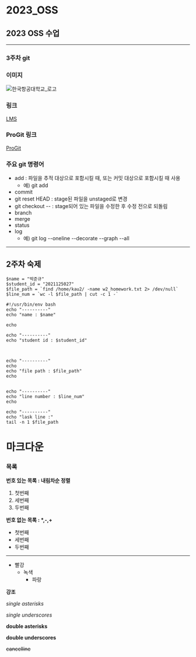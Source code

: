 # 2023_OSS

## 2023 OSS 수업

---

### 3주차 git

### 이미지

![한국항공대학교_로고](/Users/park/Desktop/한국항공대학교_로고.png)

### 링크
[LMS](https://lms.kau.ac.kr/)

### ProGit 링크
[ProGit](https://git-scm.com/book/ko/v2)

### 주요 git 명령어
* add : 파일을 추적 대상으로 포함시킬 때, 또는 커밋 대상으로 포함시킬 때 사용
    * 예) git add
* commit
* git reset HEAD : stage된 파일을 unstaged로 변경
* git checkout -- : stage되어 있는 파일을 수정한 후 수정 전으로 되돌림
* branch
* merge
* status
* log
    * 예) git log --oneline --decorate --graph --all

---

## 2주차 숙제
```
$name = "박준규"
$student_id = "2021125027"
$file_path = `find /home/kau2/ -name w2_homework.txt 2> /dev/null`
$line_num = `wc -l $file_path | cut -c 1 -`

#!/usr/bin/env bash
echo "----------"
echo "name : $name"

echo

echo "----------"
echo "student id : $student_id"



echo "----------"
echo
echo "file path : $file_path"
echo


echo "----------"
echo "line number : $line_num"
echo

echo "----------"
echo "lask line :"
tail -n 1 $file_path
```

# 마크다운

### 목록

**번호 있는 목록 : 내림차순 정렬**

1. 첫번째
2. 세번째
3. 두번째

**번호 없는 목록 : \*,-,+**
* 첫번째
* 세번째
* 두번째

---

+ 빨강
    + 녹색
        + 파랑

**강조**

*single asterisks*

_single underscores_

**double asterisks**

__double underscores__

~~cancelline~~
